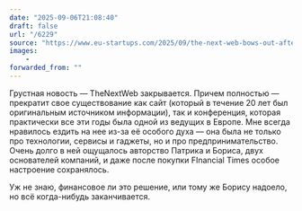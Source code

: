 ```yaml
---
date: "2025-09-06T21:08:40"
draft: false
url: "/6229"
source: "https://www.eu-startups.com/2025/09/the-next-web-bows-out-after-20-years-in-europes-tech-scene/"
images:
    -
forwarded_from: ""
---
```


Грустная новость — TheNextWeb закрывается. Причем полностью — прекратит свое существование как сайт (который в течение 20 лет был оригинальным источником информации), так и конференция, которая практически все эти годы была одной из ведущих в Европе. Мне всегда нравилось ездить на нее из-за её особого духа — она была не только про технологии, сервисы и гаджеты, но и про предпринимательство. Очень долго в ней ощущалось авторство Патрика и Бориса, двух основателей компаний, и даже после покупки FInancial Times особое настроение сохранялось.

Уж не знаю, финансовое ли это решение, или тому же Борису надоело, но всё когда-нибудь заканчивается.
